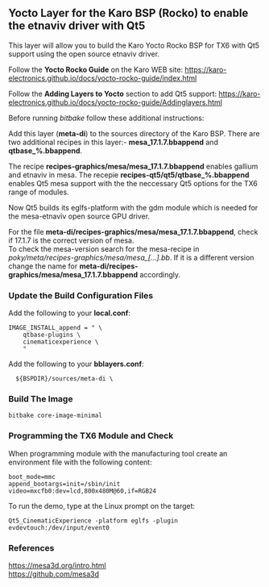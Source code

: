 ## Yocto Layer for the Karo BSP (Rocko) to enable the etnaviv driver with Qt5 ## 

This layer will allow you to build the Karo Yocto Rocko BSP for TX6 with Qt5 support using the open source etnaviv driver.

Follow the **Yocto Rocko Guide** on the Karo WEB site:
https://karo-electronics.github.io/docs/yocto-rocko-guide/index.html

Follow the **Adding Layers to Yocto** section to add Qt5 support:
https://karo-electronics.github.io/docs/yocto-rocko-guide/Addinglayers.html

Before running *bitbake* follow these additional instructions:

Add this layer (**meta-di**) to the sources directory of the Karo BSP. There are two additional recipes in this layer:- **mesa_17.1.7.bbappend** and **qtbase_%.bbappend**.  

The recipe **recipes-graphics/mesa/mesa_17.1.7.bbappend** enables gallium and etnaviv in mesa. The recepie **recipes-qt5/qt5/qtbase_%.bbappend** enables Qt5 mesa support with the the neccessary Qt5 options for the TX6 range of modules.  

Now Qt5 builds its eglfs-platform with the gdm module which is needed for the mesa-etnaviv open source GPU driver.  

For the file **meta-di/recipes-graphics/mesa/mesa_17.1.7.bbappend**, check if 17.1.7 is the correct version of mesa.  
To check the mesa-version search for the mesa-recipe in *poky/meta/recipes-graphics/mesa/mesa_[...].bb*. If it
is a different version change the name for **meta-di/recipes-graphics/mesa/mesa_17.1.7.bbappend** accordingly.  

### Update the Build Configuration Files ###   

Add the following to your **local.conf**:
```
IMAGE_INSTALL_append = " \
    qtbase-plugins \
    cinematicexperience \
    "
```
Add the following to your **bblayers.conf**:
```
  ${BSPDIR}/sources/meta-di \
```

### Build The Image ###   

```
bitbake core-image-minimal
```

### Programming the TX6 Module and Check ###   

When programming module with the manufacturing tool create an environment file with the following content:

```
boot_mode=mmc
append_bootargs=init=/sbin/init video=mxcfb0:dev=lcd,800x480M@60,if=RGB24
```

To run the demo, type at the Linux prompt on the target:

```
Qt5_CinematicExperience -platform eglfs -plugin evdevtouch:/dev/input/event0
```

### References ### 
https://mesa3d.org/intro.html  
https://github.com/mesa3d

